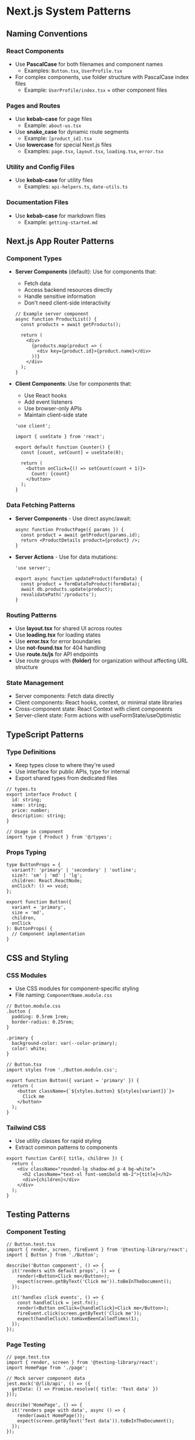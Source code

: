 # Next.js System Patterns

## Naming Conventions

### React Components
- Use **PascalCase** for both filenames and component names
  - Examples: `Button.tsx`, `UserProfile.tsx`
- For complex components, use folder structure with PascalCase index files
  - Example: `UserProfile/index.tsx` + other component files

### Pages and Routes
- Use **kebab-case** for page files 
  - Example: `about-us.tsx`
- Use **snake_case** for dynamic route segments 
  - Example: `[product_id].tsx`
- Use **lowercase** for special Next.js files
  - Examples: `page.tsx`, `layout.tsx`, `loading.tsx`, `error.tsx`

### Utility and Config Files
- Use **kebab-case** for utility files
  - Examples: `api-helpers.ts`, `date-utils.ts`

### Documentation Files
- Use **kebab-case** for markdown files
  - Example: `getting-started.md`

## Next.js App Router Patterns

### Component Types
- **Server Components** (default): Use for components that:
  - Fetch data
  - Access backend resources directly
  - Handle sensitive information
  - Don't need client-side interactivity
  ```tsx
  // Example server component
  async function ProductList() {
    const products = await getProducts();
    
    return (
      <div>
        {products.map(product => (
          <div key={product.id}>{product.name}</div>
        ))}
      </div>
    );
  }
  ```

- **Client Components**: Use for components that:
  - Use React hooks
  - Add event listeners
  - Use browser-only APIs
  - Maintain client-side state
  ```tsx
  'use client';
  
  import { useState } from 'react';
  
  export default function Counter() {
    const [count, setCount] = useState(0);
    
    return (
      <button onClick={() => setCount(count + 1)}>
        Count: {count}
      </button>
    );
  }
  ```

### Data Fetching Patterns
- **Server Components** - Use direct async/await:
  ```tsx
  async function ProductPage({ params }) {
    const product = await getProduct(params.id);
    return <ProductDetails product={product} />;
  }
  ```

- **Server Actions** - Use for data mutations:
  ```tsx
  'use server';
  
  export async function updateProduct(formData) {
    const product = formDataToProduct(formData);
    await db.products.update(product);
    revalidatePath('/products');
  }
  ```

### Routing Patterns
- Use **layout.tsx** for shared UI across routes
- Use **loading.tsx** for loading states
- Use **error.tsx** for error boundaries
- Use **not-found.tsx** for 404 handling
- Use **route.ts/js** for API endpoints
- Use route groups with **(folder)** for organization without affecting URL structure

### State Management
- Server components: Fetch data directly
- Client components: React hooks, context, or minimal state libraries
- Cross-component state: React Context with client components
- Server-client state: Form actions with useFormState/useOptimistic

## TypeScript Patterns

### Type Definitions
- Keep types close to where they're used
- Use interface for public APIs, type for internal
- Export shared types from dedicated files

```tsx
// types.ts
export interface Product {
  id: string;
  name: string;
  price: number;
  description: string;
}

// Usage in component
import type { Product } from '@/types';
```

### Props Typing
```tsx
type ButtonProps = {
  variant?: 'primary' | 'secondary' | 'outline';
  size?: 'sm' | 'md' | 'lg';
  children: React.ReactNode;
  onClick?: () => void;
};

export function Button({ 
  variant = 'primary', 
  size = 'md',
  children,
  onClick
}: ButtonProps) {
  // Component implementation
}
```

## CSS and Styling

### CSS Modules
- Use CSS modules for component-specific styling
- File naming: `ComponentName.module.css`

```tsx
// Button.module.css
.button {
  padding: 0.5rem 1rem;
  border-radius: 0.25rem;
}

.primary {
  background-color: var(--color-primary);
  color: white;
}

// Button.tsx
import styles from './Button.module.css';

export function Button({ variant = 'primary' }) {
  return (
    <button className={`${styles.button} ${styles[variant]}`}>
      Click me
    </button>
  );
}
```

### Tailwind CSS
- Use utility classes for rapid styling
- Extract common patterns to components

```tsx
export function Card({ title, children }) {
  return (
    <div className="rounded-lg shadow-md p-4 bg-white">
      <h2 className="text-xl font-semibold mb-2">{title}</h2>
      <div>{children}</div>
    </div>
  );
}
```

## Testing Patterns

### Component Testing
```tsx
// Button.test.tsx
import { render, screen, fireEvent } from '@testing-library/react';
import { Button } from './Button';

describe('Button component', () => {
  it('renders with default props', () => {
    render(<Button>Click me</Button>);
    expect(screen.getByText('Click me')).toBeInTheDocument();
  });
  
  it('handles click events', () => {
    const handleClick = jest.fn();
    render(<Button onClick={handleClick}>Click me</Button>);
    fireEvent.click(screen.getByText('Click me'));
    expect(handleClick).toHaveBeenCalledTimes(1);
  });
});
```

### Page Testing
```tsx
// page.test.tsx
import { render, screen } from '@testing-library/react';
import HomePage from './page';

// Mock server component data
jest.mock('@/lib/api', () => ({
  getData: () => Promise.resolve({ title: 'Test data' })
}));

describe('HomePage', () => {
  it('renders page with data', async () => {
    render(await HomePage());
    expect(screen.getByText('Test data')).toBeInTheDocument();
  });
});
```
